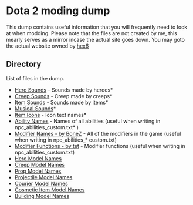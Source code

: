Dota 2 moding dump
=========

This dump contains useful information that you will frequently need to look at when modding. Please note that the files are not created by me, this mearly serves as a mirror incase the actual site goes down. You may goto the actual website owned by [hex6]


[hex6]: http://hex6.se/

 

Directory
----
List of files in the dump. 
* [Hero Sounds]                   - Sounds made by heroes* 
* [Creep Sounds]                  - Creep made by creeps* 
* [Item Sounds]                   - Sounds made by items* 
* [Musical Sounds]* 
* [Item Icons]                    - Icon text names* 
* [Ability Names]                 - Names of all abilities (useful when writing in npc_abilities_custom.txt* )
* [Modifier Names - by BoneZ]     - All of the modifiers in the game (useful when writing in npc_abilities_* custom.txt)
* [Modifier Functions - by tet]   - Modifier functions (useful when writing in npc_abilities_custom.txt)
* [Hero Model Names]        
* [Creep Model Names]
* [Prop Model Names]
* [Projectile Model Names]
* [Courier Model Names]
* [Cosmetic Item Model Names]
* [Building Model Names]

[Hero Sounds]: https://github.com/bhargavrpatel/dota-modding-dump/blob/master/dota/hero_sounds.txt         
[Creep Sounds]: https://github.com/bhargavrpatel/dota-modding-dump/blob/master/dota/game_sounds_creeps.txt
[Item Sounds]: https://github.com/bhargavrpatel/dota-modding-dump/blob/master/dota/game_sounds_items.txt         
[Musical Sounds]: https://github.com/bhargavrpatel/dota-modding-dump/blob/master/dota/game_sounds_music.txt
[Item Icons]: https://github.com/bhargavrpatel/dota-modding-dump/blob/master/dota/item_icons.txt          
[Ability Names]: https://github.com/bhargavrpatel/dota-modding-dump/blob/master/dota/ability_names.txt       
[Modifier Names - by BoneZ]: https://github.com/bhargavrpatel/dota-modding-dump/blob/master/dota/modifiers.txt
[Modifier Functions - by tet]: https://github.com/bhargavrpatel/dota-modding-dump/blob/master/dota/modifier_functions.txt
[Hero Model Names]: https://github.com/bhargavrpatel/dota-modding-dump/blob/master/dota/hero_model_names.txt
[Creep Model Names]: https://github.com/bhargavrpatel/dota-modding-dump/blob/master/dota/creep_model_names.txt
[Prop Model Names]: https://github.com/bhargavrpatel/dota-modding-dump/blob/master/dota/prop_model_names.txt
[Projectile Model Names]: https://github.com/bhargavrpatel/dota-modding-dump/blob/master/dota/projectile_model_names.txt
[Courier Model Names]: https://github.com/bhargavrpatel/dota-modding-dump/blob/master/dota/courier_model_names.txt
[Cosmetic Item Model Names]: https://github.com/bhargavrpatel/dota-modding-dump/blob/master/dota/cosmetic_item_model_names.txt
[Building Model Names]: https://github.com/bhargavrpatel/dota-modding-dump/blob/master/dota/building_model_names.txt
[Particle files]: https://github.com/bhargavrpatel/dota-modding-dump/tree/master/dota/particles
